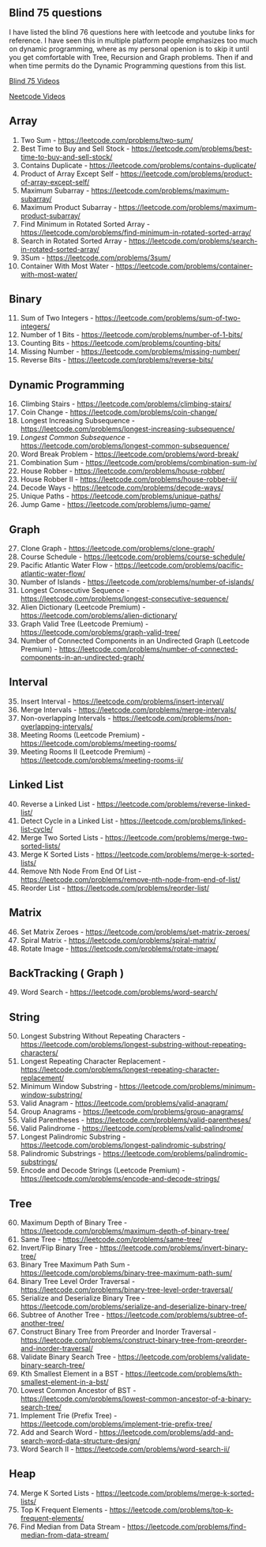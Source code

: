 <p align="center"><h2>Blind 75 questions</h2></p>

I have listed the blind 76 questions here with leetcode and youtube links for reference.
I have seen this in multiple platform people emphasizes too much on dynamic programming, where as my personal openion is to skip it until you get comfortable with Tree, Recursion and Graph problems. Then if and when time permits do the Dynamic Programming questions from this list.

[Blind 75 Videos](https://www.youtube.com/playlist?list=PLwhnRNDpIqyEy9-65Mm2hsi0-9GwhPSv1)

[Neetcode Videos](https://www.youtube.com/playlist?list=PLot-Xpze53ldVwtstag2TL4HQhAnC8ATf)

## Array

1. Two Sum - https://leetcode.com/problems/two-sum/
2. Best Time to Buy and Sell Stock - https://leetcode.com/problems/best-time-to-buy-and-sell-stock/
3. Contains Duplicate - https://leetcode.com/problems/contains-duplicate/
4. Product of Array Except Self - https://leetcode.com/problems/product-of-array-except-self/
5. Maximum Subarray - https://leetcode.com/problems/maximum-subarray/
6. Maximum Product Subarray - https://leetcode.com/problems/maximum-product-subarray/
7. Find Minimum in Rotated Sorted Array - https://leetcode.com/problems/find-minimum-in-rotated-sorted-array/
8. Search in Rotated Sorted Array - https://leetcode.com/problems/search-in-rotated-sorted-array/
9. 3Sum - https://leetcode.com/problems/3sum/
10. Container With Most Water - https://leetcode.com/problems/container-with-most-water/

## Binary

11. Sum of Two Integers - https://leetcode.com/problems/sum-of-two-integers/
12. Number of 1 Bits - https://leetcode.com/problems/number-of-1-bits/
13. Counting Bits - https://leetcode.com/problems/counting-bits/
14. Missing Number - https://leetcode.com/problems/missing-number/
15. Reverse Bits - https://leetcode.com/problems/reverse-bits/

## Dynamic Programming

16. Climbing Stairs - https://leetcode.com/problems/climbing-stairs/
17. Coin Change - https://leetcode.com/problems/coin-change/
18. Longest Increasing Subsequence - https://leetcode.com/problems/longest-increasing-subsequence/
19. _Longest Common Subsequence_ - https://leetcode.com/problems/longest-common-subsequence/
20. Word Break Problem - https://leetcode.com/problems/word-break/
21. Combination Sum - https://leetcode.com/problems/combination-sum-iv/
22. House Robber - https://leetcode.com/problems/house-robber/
23. House Robber II - https://leetcode.com/problems/house-robber-ii/
24. Decode Ways - https://leetcode.com/problems/decode-ways/
25. Unique Paths - https://leetcode.com/problems/unique-paths/
26. Jump Game - https://leetcode.com/problems/jump-game/

## Graph

27. Clone Graph - https://leetcode.com/problems/clone-graph/
28. Course Schedule - https://leetcode.com/problems/course-schedule/
29. Pacific Atlantic Water Flow - https://leetcode.com/problems/pacific-atlantic-water-flow/
30. Number of Islands - https://leetcode.com/problems/number-of-islands/
31. Longest Consecutive Sequence - https://leetcode.com/problems/longest-consecutive-sequence/
32. Alien Dictionary (Leetcode Premium) - https://leetcode.com/problems/alien-dictionary/
33. Graph Valid Tree (Leetcode Premium) - https://leetcode.com/problems/graph-valid-tree/
34. Number of Connected Components in an Undirected Graph (Leetcode Premium) - https://leetcode.com/problems/number-of-connected-components-in-an-undirected-graph/

## Interval

35. Insert Interval - https://leetcode.com/problems/insert-interval/
36. Merge Intervals - https://leetcode.com/problems/merge-intervals/
37. Non-overlapping Intervals - https://leetcode.com/problems/non-overlapping-intervals/
38. Meeting Rooms (Leetcode Premium) - https://leetcode.com/problems/meeting-rooms/
39. Meeting Rooms II (Leetcode Premium) - https://leetcode.com/problems/meeting-rooms-ii/

## Linked List
40. Reverse a Linked List - https://leetcode.com/problems/reverse-linked-list/
41. Detect Cycle in a Linked List - https://leetcode.com/problems/linked-list-cycle/
42. Merge Two Sorted Lists - https://leetcode.com/problems/merge-two-sorted-lists/
43. Merge K Sorted Lists - https://leetcode.com/problems/merge-k-sorted-lists/
44. Remove Nth Node From End Of List - https://leetcode.com/problems/remove-nth-node-from-end-of-list/
45. Reorder List - https://leetcode.com/problems/reorder-list/

## Matrix

46. Set Matrix Zeroes - https://leetcode.com/problems/set-matrix-zeroes/
47.  Spiral Matrix - https://leetcode.com/problems/spiral-matrix/
48.  Rotate Image - https://leetcode.com/problems/rotate-image/
## BackTracking ( Graph ) 
49.  Word Search - https://leetcode.com/problems/word-search/

## String

50. Longest Substring Without Repeating Characters - https://leetcode.com/problems/longest-substring-without-repeating-characters/
51. Longest Repeating Character Replacement - https://leetcode.com/problems/longest-repeating-character-replacement/
52. Minimum Window Substring - https://leetcode.com/problems/minimum-window-substring/
53. Valid Anagram - https://leetcode.com/problems/valid-anagram/
54. Group Anagrams - https://leetcode.com/problems/group-anagrams/
55. Valid Parentheses - https://leetcode.com/problems/valid-parentheses/
56. Valid Palindrome - https://leetcode.com/problems/valid-palindrome/
57. Longest Palindromic Substring - https://leetcode.com/problems/longest-palindromic-substring/
58. Palindromic Substrings - https://leetcode.com/problems/palindromic-substrings/
59. Encode and Decode Strings (Leetcode Premium) - https://leetcode.com/problems/encode-and-decode-strings/

## Tree

60. Maximum Depth of Binary Tree - https://leetcode.com/problems/maximum-depth-of-binary-tree/
61. Same Tree - https://leetcode.com/problems/same-tree/
62. Invert/Flip Binary Tree - https://leetcode.com/problems/invert-binary-tree/
63. Binary Tree Maximum Path Sum - https://leetcode.com/problems/binary-tree-maximum-path-sum/
64. Binary Tree Level Order Traversal - https://leetcode.com/problems/binary-tree-level-order-traversal/
65. Serialize and Deserialize Binary Tree - https://leetcode.com/problems/serialize-and-deserialize-binary-tree/
66. Subtree of Another Tree - https://leetcode.com/problems/subtree-of-another-tree/
67. Construct Binary Tree from Preorder and Inorder Traversal - https://leetcode.com/problems/construct-binary-tree-from-preorder-and-inorder-traversal/
68. Validate Binary Search Tree - https://leetcode.com/problems/validate-binary-search-tree/
69. Kth Smallest Element in a BST - https://leetcode.com/problems/kth-smallest-element-in-a-bst/
70. Lowest Common Ancestor of BST - https://leetcode.com/problems/lowest-common-ancestor-of-a-binary-search-tree/
71. Implement Trie (Prefix Tree) - https://leetcode.com/problems/implement-trie-prefix-tree/
72. Add and Search Word - https://leetcode.com/problems/add-and-search-word-data-structure-design/
73. Word Search II - https://leetcode.com/problems/word-search-ii/

## Heap

74. Merge K Sorted Lists - https://leetcode.com/problems/merge-k-sorted-lists/
75. Top K Frequent Elements - https://leetcode.com/problems/top-k-frequent-elements/
76. Find Median from Data Stream - https://leetcode.com/problems/find-median-from-data-stream/
